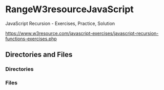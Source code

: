 # RangeW3resourceJavaScript

JavaScript Recursion - Exercises, Practice, Solution

https://www.w3resource.com/javascript-exercises/javascript-recursion-functions-exercises.php

## Directories and Files

### Directories

### Files
